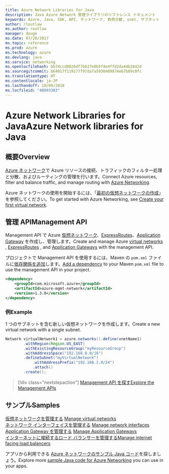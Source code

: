 ```yaml
---
title: Azure Network Libraries for Java
description: Java Azure Network 管理ライブラリのリファレンス ドキュメント
keywords: Azure, Java, SDK, API, ネットワーク, 負荷分散, vnet, サブネット
author: rloutlaw
ms.author: routlaw
manager: douge
ms.date: 07/20/2017
ms.topic: reference
ms.prod: azure
ms.technology: azure
ms.devlang: java
ms.service: networking
ms.openlocfilehash: bb74ccd8826df7b627e0b5f4e4ffd2da44b2642d
ms.sourcegitcommit: b64017f119177f97da7a5930489874e67b09c0fc
ms.translationtype: HT
ms.contentlocale: ja-JP
ms.lasthandoff: 10/09/2018
ms.locfileid: "48893383"
---
```

# <a name="azure-network-libraries-for-java"></a><span data-ttu-id="31407-104">Azure Network Libraries for Java</span><span class="sxs-lookup"><span data-stu-id="31407-104">Azure Network libraries for Java</span></span>

## <a name="overview"></a><span data-ttu-id="31407-105">概要</span><span class="sxs-lookup"><span data-stu-id="31407-105">Overview</span></span>

<span data-ttu-id="31407-106">[Azure ネットワーク](/azure/networking/networking-overview)で Azure リソースの接続、トラフィックのフィルター処理と分散、およびルーティングの管理を行います。</span><span class="sxs-lookup"><span data-stu-id="31407-106">Connect Azure resources, filter and balance traffic, and manage routing with [Azure Networking](/azure/networking/networking-overview).</span></span>

<span data-ttu-id="31407-107">Azure ネットワークの使用を開始するには、「[最初の仮想ネットワークの作成](/azure/virtual-network/virtual-network-get-started-vnet-subnet)」を参照してください。</span><span class="sxs-lookup"><span data-stu-id="31407-107">To get started with Azure Networking, see [Create your first virtual network](/azure/virtual-network/virtual-network-get-started-vnet-subnet).</span></span>

## <a name="management-api"></a><span data-ttu-id="31407-108">管理 API</span><span class="sxs-lookup"><span data-stu-id="31407-108">Management API</span></span>

<span data-ttu-id="31407-109">Management API で Azure [仮想ネットワーク](/azure/virtual-network/virtual-networks-overview)、[ExpressRoutes](/azure/expressroute/)、[Application Gateway](/azure/application-gateway/) を作成し、管理します。</span><span class="sxs-lookup"><span data-stu-id="31407-109">Create and manage Azure [virtual networks](/azure/virtual-network/virtual-networks-overview) , [ExpressRoutes](/azure/expressroute/) , and [Application Gateways](/azure/application-gateway/) with the management API.</span></span>

<span data-ttu-id="31407-110">プロジェクトで Management API を使用するには、Maven の `pom.xml` ファイルに[依存関係を追加](https://maven.apache.org/guides/getting-started/index.html#How_do_I_use_external_dependencies)します。</span><span class="sxs-lookup"><span data-stu-id="31407-110">[Add a dependency](https://maven.apache.org/guides/getting-started/index.html#How_do_I_use_external_dependencies) to your Maven `pom.xml` file to use the management API in your project.</span></span>  

```XML
<dependency>
    <groupId>com.microsoft.azure</groupId>
    <artifactId>azure-mgmt-network</artifactId>
    <version>1.3.0</version>
</dependency>
```   

### <a name="example"></a><span data-ttu-id="31407-111">例</span><span class="sxs-lookup"><span data-stu-id="31407-111">Example</span></span>

<span data-ttu-id="31407-112">1 つのサブネットを含む新しい仮想ネットワークを作成します。</span><span class="sxs-lookup"><span data-stu-id="31407-112">Create a new virtual network with a single subnet.</span></span>

```java
Network virtualNetwork1 = azure.networks().define(vnetName1)
        .withRegion(Region.US_EAST)
        .withExistingResourceGroup("myResourceGroup")
        .withAddressSpace("192.168.0.0/16")
        .defineSubnet("myVirtualNetwork")
            .withAddressPrefix("192.168.2.0/24")
            .attach()
        .create();
```

> [!div class="nextstepaction"]
> [<span data-ttu-id="31407-113">Management API を探す</span><span class="sxs-lookup"><span data-stu-id="31407-113">Explore the Management APIs</span></span>](/java/api/overview/azure/networking/management)

## <a name="samples"></a><span data-ttu-id="31407-114">サンプル</span><span class="sxs-lookup"><span data-stu-id="31407-114">Samples</span></span>

<span data-ttu-id="31407-115">[仮想ネットワークを管理する](https://github.com/Azure-Samples/network-java-manage-virtual-network) </span><span class="sxs-lookup"><span data-stu-id="31407-115">[Manage virtual networks](https://github.com/Azure-Samples/network-java-manage-virtual-network) </span></span>  
<span data-ttu-id="31407-116">[ネットワーク インターフェイスを管理する](https://github.com/Azure-Samples/network-java-manage-network-interface) </span><span class="sxs-lookup"><span data-stu-id="31407-116">[Manage network interfaces](https://github.com/Azure-Samples/network-java-manage-network-interface) </span></span>  
<span data-ttu-id="31407-117">[Application Gateway を管理する](https://github.com/Azure-Samples/application-gateway-java-manage-simple-application-gateways) </span><span class="sxs-lookup"><span data-stu-id="31407-117">[Manage Application Gateways](https://github.com/Azure-Samples/application-gateway-java-manage-simple-application-gateways) </span></span>  
[<span data-ttu-id="31407-118">インターネットに接続するロード バランサーを管理する</span><span class="sxs-lookup"><span data-stu-id="31407-118">Manage internet facing load balancers</span></span>](https://github.com/Azure-Samples/network-java-manage-internet-facing-load-balancers)   

<span data-ttu-id="31407-119">アプリから利用できる [Azure ネットワークのサンプル Java コード](https://azure.microsoft.com/resources/samples/?platform=java&term=network)を探しましょう。</span><span class="sxs-lookup"><span data-stu-id="31407-119">Explore more [sample Java code for Azure Networking](https://azure.microsoft.com/resources/samples/?platform=java&term=network) you can use in your apps.</span></span>
